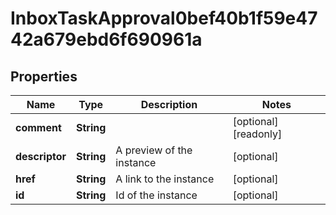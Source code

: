 

# InboxTaskApproval0bef40b1f59e4742a679ebd6f690961a


## Properties

Name | Type | Description | Notes
------------ | ------------- | ------------- | -------------
**comment** | **String** |  |  [optional] [readonly]
**descriptor** | **String** | A preview of the instance |  [optional]
**href** | **String** | A link to the instance |  [optional]
**id** | **String** | Id of the instance |  [optional]



